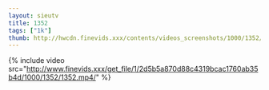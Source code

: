 ```yaml
--- 
layout: sieutv
title: 1352
tags: ["1k"]
thumb: http://hwcdn.finevids.xxx/contents/videos_screenshots/1000/1352/preview.mp4.jpg
---
```

{% include video src="http://www.finevids.xxx/get_file/1/2d5b5a870d88c4319bcac1760ab35b4d/1000/1352/1352.mp4/" %} 
